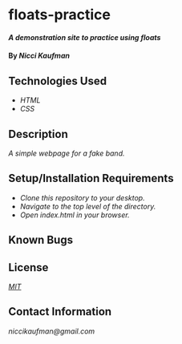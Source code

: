 # floats-practice

#### _A demonstration site to practice using floats_

#### By _**Nicci Kaufman**_

## Technologies Used

* _HTML_
* _CSS_

## Description

_A simple webpage for a fake band._

## Setup/Installation Requirements

* _Clone this repository to your desktop._
* _Navigate to the top level of the directory._
* _Open index.html in your browser._


## Known Bugs


## License

_[MIT](https://en.wikipedia.org/wiki/MIT_License)_

## Contact Information

_niccikaufman@gmail.com_